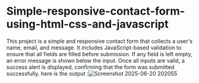 # Simple-responsive-contact-form-using-html-css-and-javascript
This project is a simple and responsive contact form that collects a user's name, email, and message. It includes JavaScript-based validation to ensure that all fields are filled before submission. If any field is left empty, an error message is shown below the input. Once all inputs are valid, a success alert is displayed, confirming that the form was submitted successfully.
here is the output :![Screenshot 2025-06-20 202055](https://github.com/user-attachments/assets/04071f39-3396-42ac-9e60-27de5b801e16)
